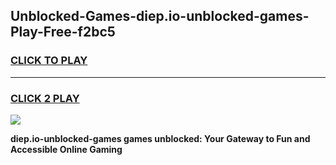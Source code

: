 
## Unblocked-Games-diep.io-unblocked-games-Play-Free-f2bc5
<h3>
<a href="https://premium76.site?title=diep.io-unblocked-games&ref=23A">CLICK TO PLAY</a></h3>
<hr>

<h3>
<a href="https://premium76.site?title=diep.io-unblocked-games&ref=23A">CLICK 2 PLAY</a>
  
</h3>

<a href="https://premium76.site?title=diep.io-unblocked-games&ref=23A"><img src="https://clearcache.store/games.png"></a>


**diep.io-unblocked-games games unblocked: Your Gateway to Fun and Accessible Online Gaming**
